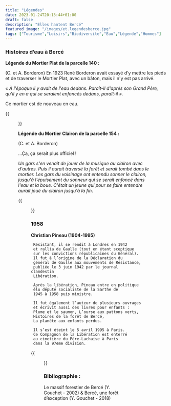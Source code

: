 ```yaml
---
title: "Légendes"
date: 2023-01-24T20:13:44+01:00
draft: false
description: "Elles hantent Bercé"
featured_image: "/images/et.legendesberce.jpg"
tags: ["Tourisme","Loisirs","Biodiversite","Eau","Légende","Hommes"]
---
```


### Histoires d’eau à Bercé 


**Légende du Mortier Plat de la parcelle 140 :** 

(C. et A. Borderon)
En 1923 René Borderon avait essayé d’y mettre les pieds
 et de traverser le Mortier Plat, avec un bâton, mais 
 il n'y est pas arrivé. 
 
 *« À l'époque il y avait de l'eau dedans. 
 Paraît-il d'après son Grand Père, qu'il y en a qui se seraient
 enfoncés dedans, paraît-il ».*
 
Ce mortier est de nouveau en eau.
 
{{<figure src="/images/articles/mortierplat140.jpg"  title="Le Mortier Plat">}}

**Légende du Mortier Clairon de la parcelle 154 :**

 (C. et A. Borderon)
  
 ...Ça, ça serait plus officiel !
  
*Un gars s'en venait de jouer de la musique au clairon avec d'autres. 
Puis il aurait traversé la forêt et serait tombé dans le mortier.
Les gars du voisinage ont entendu sonner le clairon, jusqu'à
l'épuisement du sonneur qui se serait enfoncé dans l'eau et la boue. 
C'était un jeune qui pour se faire entendre aurait joué du clairon jusqu'à la fin*.
  
{{<figure src="/images/articles/mortierclaironp154.jpg"  title="Le Mortier Clairon">}}

### 1958 ### 

**Christian Pineau (1904-1995)**

     Résistant, il se rendit à Londres en 1942 
     et rallia de Gaulle (tout en étant sceptique
     sur les convictions républicaines du Général). 
     Il fut à l’origine de la Déclaration du 
     général de Gaulle aux mouvements de Résistance,
     publiée le 3 juin 1942 par le journal clandestin
     Libération.

     Après la libération, Pineau entre en politique 
     élu député socialiste de la Sarthe de 
     1945 à 1958 puis ministre.

     Il fut également l’auteur de plusieurs ouvrages 
     et écrivit aussi des livres pour enfants : 
     Plume et le saumon, L’ourse aux pattons verts,
     Histoires de la forêt de Bercé, 
     La planète aux enfants perdus.

     Il s’est éteint le 5 avril 1995 à Paris. 
     Ce Compagnon de la Libération est enterré
     au cimetière du Père-Lachaise à Paris
     dans la 97eme division.
     
{{<figure src="/images/articles/pineau.jpg"  title="Christian Pineau, Histoires de la forêt de Bercé (1958)">}}

### Bibliographie : 
 
Le massif forestier de Bercé (Y. Gouchet - 2002) & Bercé, une forêt d’exception (Y. Gouchet - 2018)
